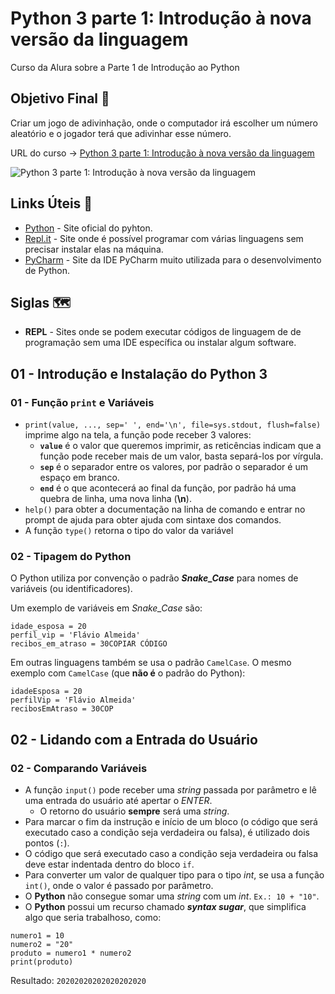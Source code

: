 # Python 3 parte 1: Introdução à nova versão da linguagem


Curso da Alura sobre a Parte 1 de Introdução ao Python

## Objetivo Final &#x1F3AF;

Criar um jogo de adivinhação, onde o computador irá escolher um número aleatório e o jogador terá que adivinhar esse número.

URL do curso -> [Python 3 parte 1: Introdução à nova versão da linguagem](https://cursos.alura.com.br/course/python-3-introducao-a-nova-versao-da-linguagem)

![Python 3 parte 1: Introdução à nova versão da linguagem](https://www.alura.com.br/assets/api/share/curso-python-3-introducao-a-nova-versao-da-linguagem.png)

## Links Úteis &#x1F517;
* [Python](https://www.python.org/) - Site oficial do pyhton.
* [Repl.it](https://replit.com/) - Site onde é possível programar com várias linguagens sem precisar instalar elas na máquina.
* [PyCharm](https://www.jetbrains.com/pycharm/) - Site da IDE PyCharm muito utilizada para o desenvolvimento de Python.

## Siglas &#x1F5FA;
* **REPL** - Sites onde se podem executar códigos de linguagem de de programação sem uma IDE específica ou instalar algum software.

## 01 - Introdução e Instalação do Python 3

### 01 - Função **`print`** e Variáveis
* `print(value, ..., sep=' ', end='\n', file=sys.stdout, flush=false)` imprime algo na tela, a função pode receber 3 valores:
    * **`value`** é o valor que queremos imprimir, as reticências indicam que a função pode receber mais de um valor, basta separá-los por vírgula.
    * **`sep`** é o separador entre os valores, por padrão o separador é um espaço em branco.
    * **`end`** é o que acontecerá ao final da função, por padrão há uma quebra de linha, uma nova linha (**\n**).
* `help()` para obter a documentação na linha de comando e entrar no prompt de ajuda para obter ajuda com sintaxe dos comandos.
* A função `type()` retorna o tipo do valor da variável

### 02 - Tipagem do Python
O Python utiliza por convenção o padrão ***Snake_Case*** para nomes de variáveis (ou identificadores).

Um exemplo de variáveis em *Snake_Case* são:
```
idade_esposa = 20
perfil_vip = 'Flávio Almeida'
recibos_em_atraso = 30COPIAR CÓDIGO
```

Em outras linguagens também se usa o padrão `CamelCase`. O mesmo exemplo com `CamelCase` (que **não é** o padrão do Python):
```
idadeEsposa = 20
perfilVip = 'Flávio Almeida'
recibosEmAtraso = 30COP
```

## 02 - Lidando com a Entrada do Usuário

### 02 - Comparando Variáveis
* A função `input()` pode receber uma *string* passada por parâmetro e lê uma entrada do usuário até apertar o *ENTER*.
    * O retorno do usuário **sempre** será uma *string*.
* Para marcar o fim da instrução e início de um bloco (o código que será executado caso a condição seja verdadeira ou falsa), é utilizado dois pontos (`:`).
* O código que será executado caso a condição seja verdadeira ou falsa deve estar indentada dentro do bloco `if`.
* Para converter um valor de qualquer tipo para o tipo *int*, se usa a função `int()`, onde o valor é passado por parâmetro.
* O **Python** não consegue somar uma *string* com um *int*. `Ex.: 10 + "10"`.
* O **Python** possui um recurso chamado ***syntax sugar***, que simplifica algo que seria trabalhoso, como:
```
numero1 = 10
numero2 = "20"
produto = numero1 * numero2
print(produto)
```
Resultado: `20202020202020202020`
